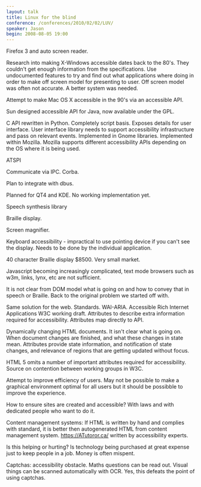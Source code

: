 ```yaml
---
layout: talk
title: Linux for the blind
conference: /conferences/2010/02/02/LUV/
speaker: Jason
begin: 2008-08-05 19:00
---
```

Firefox 3 and auto screen reader.

Research into making X-Windows accessible dates back to the 80's. They couldn't
get enough information from the specifications. Use undocumented features to
try and find out what applications where doing in order to make off screen
model for presenting to user. Off screen model was often not accurate. A better
system was needed.

Attempt to make Mac OS X accessible in the 90's via an accessible API.

Sun designed accessible API for Java, now available under the GPL.

C API rewritten in Python. Completely script basis. Exposes details for user
interface. User interface library needs to support accessibility infrastructure
and pass on relevant events. Implemented in Gnome libraries. Implemented within
Mozilla. Mozilla supports different accessibility APIs depending on the OS where
it is being used.

ATSPI

Communicate via IPC. Corba.

Plan to integrate with dbus.

Planned for QT4 and KDE. No working implementation yet.

Speech synthesis library

Braille display.

Screen magnifier.

Keyboard accessibility - impractical to use pointing device if you can't see
the display. Needs to be done by the individual application.

40 character Braille display $8500. Very small market.

Javascript becoming increasingly complicated, text mode browsers such as w3m,
links, lynx, etc are not sufficient.

It is not clear from DOM model what is going on and how to convey that in
speech or Braille. Back to the original problem we started off with.

Same solution for the web. Standards. WAI-ARIA. Accessible Rich Internet
Applications W3C working draft. Attributes to describe extra information
required for accessibility. Attributes map directly to API.

Dynamically changing HTML documents. It isn't clear what is going on. When
document changes are finished, and what these changes in state mean. Attributes
provide state information, and notification of state changes, and relevance of
regions that are getting updated without focus.

HTML 5 omits a number of important attributes required for accessibility.
Source on contention between working groups in W3C.

Attempt to improve efficiency of users. May not be possible to make a graphical
environment optimal for all users but it should be possibble to improve the
experience.

How to ensure sites are created and accessible? With laws and with dedicated
people who want to do it.

Content management systems: If HTML is written by hand and complies with
standard, it is better then autogenerated HTML from content management system.
<https://ATutoror.ca/> written by accessibility experts.

Is this helping or hurting? Is technology being purchased at great expense just
to keep people in a job. Money is often mispent.

Captchas: accessibility obstacle. Maths questions can be read out. Visual
things can be scanned automatically with OCR. Yes, this defeats the point of
using captchas.

